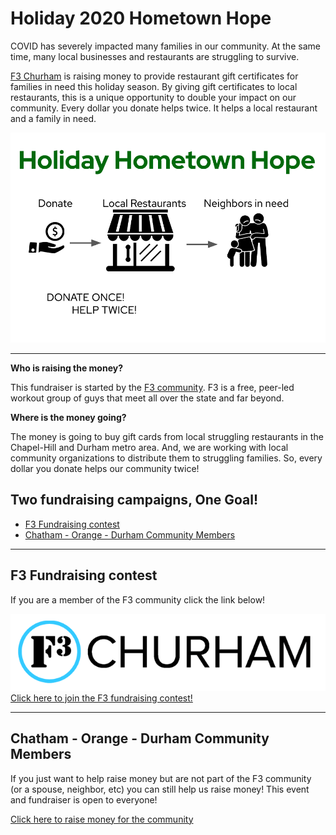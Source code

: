 # Holiday 2020 Hometown Hope

COVID has severely impacted many families in our community.  At the same time, many local businesses and restaurants are struggling to survive.

[F3 Churham](www.f3churham.com) is raising money to provide restaurant gift certificates for families in need this holiday season.  By giving gift certificates to local restaurants, this is a unique opportunity to double your impact on our community.  Every dollar you donate helps twice.  It helps a local restaurant and a family in need.

![logo for hometown hope](hometown_hope_transparent.png)

---

**Who is raising the money?**

This fundraiser is started by the [F3 community](www.f3churham.com). F3 is a free, peer-led workout group of guys that meet all over the state and far beyond.

**Where is the money going?**

The money is going to buy gift cards from local struggling restaurants in the Chapel-Hill and Durham metro area.  And, we are working with local community organizations to distribute them to struggling families.  So, every dollar you donate helps our community twice!

## Two fundraising campaigns, One Goal!

* [F3 Fundraising contest](#f3-fundraising-contest)
* [Chatham - Orange - Durham Community Members](#chatham---orange---durham-community-members)

---
## F3 Fundraising contest

If you are a member of the F3 community click the link below!

<a href="https://givebutter.com/churham"><img src="f3_churham_logo.png"></a>
[Click here to join the F3 fundraising contest!](https://givebutter.com/churham)

---

## Chatham - Orange - Durham Community Members

If you just want to help raise money but are not part of the F3 community (or a spouse, neighbor, etc) you can still help us raise money!  This event and fundraiser is open to everyone!

[Click here to raise money for the community](https://givebutter.com/holiday_hope_everyone)
